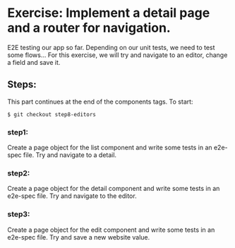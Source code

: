 # Exercise: Implement a detail page and a router for navigation.

E2E testing our app so far.
Depending on our unit tests, we need to test some flows...
For this exercise, we will try and navigate to an editor, change a field and save it.


## Steps:

This part continues at the end of the components tags. To start:
```
$ git checkout step8-editors
```

### step1:
Create a page object for the list component and write some tests in an e2e-spec file.
Try and navigate to a detail.

### step2:
Create a page object for the detail component and write some tests in an e2e-spec file.
Try and navigate to the editor.

### step3:
Create a page object for the edit component and write some tests in an e2e-spec file.
Try and save a new website value.
